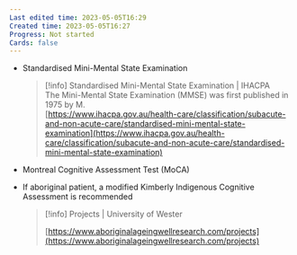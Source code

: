 ```yaml
---
Last edited time: 2023-05-05T16:29
Created time: 2023-05-05T16:27
Progress: Not started
Cards: false
---
```

- Standardised Mini-Mental State Examination
    
    > [!info] Standardised Mini-Mental State Examination | IHACPA  
    > The Mini-Mental State Examination (MMSE) was first published in 1975 by M.  
    > [https://www.ihacpa.gov.au/health-care/classification/subacute-and-non-acute-care/standardised-mini-mental-state-examination](https://www.ihacpa.gov.au/health-care/classification/subacute-and-non-acute-care/standardised-mini-mental-state-examination)  
    
- Montreal Cognitive Assessment Test (MoCA)
- If aboriginal patient, a modified Kimberly Indigenous Cognitive Assessment is recommended
    
    > [!info] Projects | University of Wester  
    >  
    > [https://www.aboriginalageingwellresearch.com/projects](https://www.aboriginalageingwellresearch.com/projects)